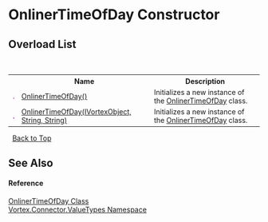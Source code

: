 # OnlinerTimeOfDay Constructor 
 


## Overload List
&nbsp;<table><tr><th></th><th>Name</th><th>Description</th></tr><tr><td>![Public method](media/pubmethod.gif "Public method")</td><td><a href="M_Vortex_Connector_ValueTypes_OnlinerTimeOfDay__ctor.md">OnlinerTimeOfDay()</a></td><td>
Initializes a new instance of the <a href="T_Vortex_Connector_ValueTypes_OnlinerTimeOfDay.md">OnlinerTimeOfDay</a> class.</td></tr><tr><td>![Public method](media/pubmethod.gif "Public method")</td><td><a href="M_Vortex_Connector_ValueTypes_OnlinerTimeOfDay__ctor_1.md">OnlinerTimeOfDay(IVortexObject, String, String)</a></td><td>
Initializes a new instance of the <a href="T_Vortex_Connector_ValueTypes_OnlinerTimeOfDay.md">OnlinerTimeOfDay</a> class.</td></tr></table>&nbsp;
<a href="#onlinertimeofday-constructor">Back to Top</a>

## See Also


#### Reference
<a href="T_Vortex_Connector_ValueTypes_OnlinerTimeOfDay.md">OnlinerTimeOfDay Class</a><br /><a href="N_Vortex_Connector_ValueTypes.md">Vortex.Connector.ValueTypes Namespace</a><br />